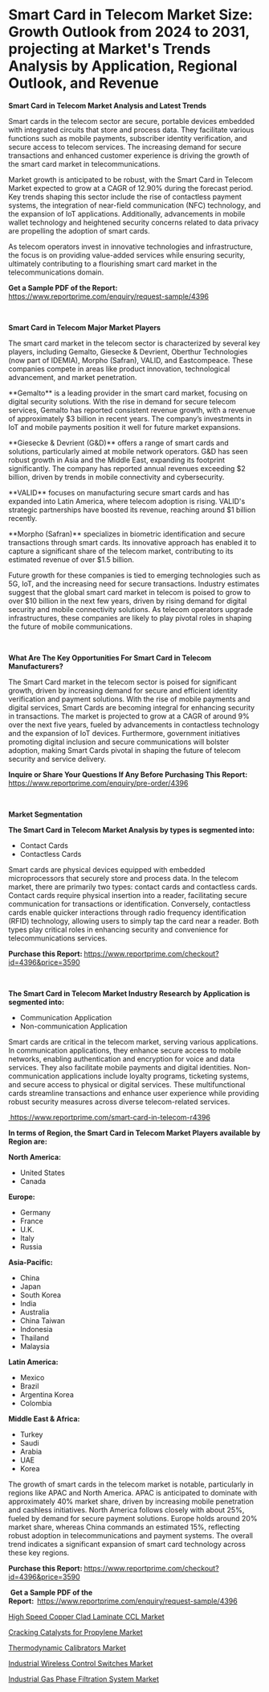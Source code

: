 <p><h1>Smart Card in Telecom Market Size: Growth Outlook from 2024 to 2031, projecting at Market's Trends Analysis by Application, Regional Outlook, and Revenue</h1></p><p><strong>Smart Card in Telecom Market Analysis and Latest Trends</strong></p>
<p><p>Smart cards in the telecom sector are secure, portable devices embedded with integrated circuits that store and process data. They facilitate various functions such as mobile payments, subscriber identity verification, and secure access to telecom services. The increasing demand for secure transactions and enhanced customer experience is driving the growth of the smart card market in telecommunications.</p><p>Market growth is anticipated to be robust, with the Smart Card in Telecom Market expected to grow at a CAGR of 12.90% during the forecast period. Key trends shaping this sector include the rise of contactless payment systems, the integration of near-field communication (NFC) technology, and the expansion of IoT applications. Additionally, advancements in mobile wallet technology and heightened security concerns related to data privacy are propelling the adoption of smart cards. </p><p>As telecom operators invest in innovative technologies and infrastructure, the focus is on providing value-added services while ensuring security, ultimately contributing to a flourishing smart card market in the telecommunications domain.</p></p>
<p><strong>Get a Sample PDF of the Report:&nbsp;</strong> <a href="https://www.reportprime.com/enquiry/request-sample/4396">https://www.reportprime.com/enquiry/request-sample/4396</a></p>
<p>&nbsp;</p>
<p><strong>Smart Card in Telecom Major Market Players</strong></p>
<p><p>The smart card market in the telecom sector is characterized by several key players, including Gemalto, Giesecke & Devrient, Oberthur Technologies (now part of IDEMIA), Morpho (Safran), VALID, and Eastcompeace. These companies compete in areas like product innovation, technological advancement, and market penetration.</p><p>**Gemalto** is a leading provider in the smart card market, focusing on digital security solutions. With the rise in demand for secure telecom services, Gemalto has reported consistent revenue growth, with a revenue of approximately $3 billion in recent years. The company’s investments in IoT and mobile payments position it well for future market expansions.</p><p>**Giesecke & Devrient (G&D)** offers a range of smart cards and solutions, particularly aimed at mobile network operators. G&D has seen robust growth in Asia and the Middle East, expanding its footprint significantly. The company has reported annual revenues exceeding $2 billion, driven by trends in mobile connectivity and cybersecurity.</p><p>**VALID** focuses on manufacturing secure smart cards and has expanded into Latin America, where telecom adoption is rising. VALID's strategic partnerships have boosted its revenue, reaching around $1 billion recently.</p><p>**Morpho (Safran)** specializes in biometric identification and secure transactions through smart cards. Its innovative approach has enabled it to capture a significant share of the telecom market, contributing to its estimated revenue of over $1.5 billion.</p><p>Future growth for these companies is tied to emerging technologies such as 5G, IoT, and the increasing need for secure transactions. Industry estimates suggest that the global smart card market in telecom is poised to grow to over $10 billion in the next few years, driven by rising demand for digital security and mobile connectivity solutions. As telecom operators upgrade infrastructures, these companies are likely to play pivotal roles in shaping the future of mobile communications.</p></p>
<p>&nbsp;</p>
<p><strong>What Are The Key Opportunities For Smart Card in Telecom Manufacturers?</strong></p>
<p><p>The Smart Card market in the telecom sector is poised for significant growth, driven by increasing demand for secure and efficient identity verification and payment solutions. With the rise of mobile payments and digital services, Smart Cards are becoming integral for enhancing security in transactions. The market is projected to grow at a CAGR of around 9% over the next five years, fueled by advancements in contactless technology and the expansion of IoT devices. Furthermore, government initiatives promoting digital inclusion and secure communications will bolster adoption, making Smart Cards pivotal in shaping the future of telecom security and service delivery.</p></p>
<p><strong>Inquire or Share Your Questions If Any Before Purchasing This Report:</strong> <a href="https://www.reportprime.com/enquiry/pre-order/4396">https://www.reportprime.com/enquiry/pre-order/4396</a></p>
<p>&nbsp;</p>
<p><strong>Market Segmentation</strong></p>
<p><strong>The Smart Card in Telecom Market Analysis by types is segmented into:</strong></p>
<p><ul><li>Contact Cards</li><li>Contactless Cards</li></ul></p>
<p><p>Smart cards are physical devices equipped with embedded microprocessors that securely store and process data. In the telecom market, there are primarily two types: contact cards and contactless cards. Contact cards require physical insertion into a reader, facilitating secure communication for transactions or identification. Conversely, contactless cards enable quicker interactions through radio frequency identification (RFID) technology, allowing users to simply tap the card near a reader. Both types play critical roles in enhancing security and convenience for telecommunications services.</p></p>
<p><strong>Purchase this Report:&nbsp;</strong><a href="https://www.reportprime.com/checkout?id=4396&price=3590">https://www.reportprime.com/checkout?id=4396&price=3590</a></p>
<p>&nbsp;</p>
<p><strong>The Smart Card in Telecom Market Industry Research by Application is segmented into:</strong></p>
<p><ul><li>Communication Application</li><li>Non-communication Application</li></ul></p>
<p><p>Smart cards are critical in the telecom market, serving various applications. In communication applications, they enhance secure access to mobile networks, enabling authentication and encryption for voice and data services. They also facilitate mobile payments and digital identities. Non-communication applications include loyalty programs, ticketing systems, and secure access to physical or digital services. These multifunctional cards streamline transactions and enhance user experience while providing robust security measures across diverse telecom-related services.</p></p>
<p><a href="https://www.reportprime.com/smart-card-in-telecom-r4396">&nbsp;https://www.reportprime.com/smart-card-in-telecom-r4396</a></p>
<p><strong>In terms of Region, the Smart Card in Telecom Market Players available by Region are:</strong></p>
<p>
    <p> <strong> North America: </strong>
        <ul>
            <li>United States</li>
            <li>Canada</li>
        </ul>
        </p> 
    <p> <strong> Europe: </strong>
        <ul>
            <li>Germany</li>
            <li>France</li>
            <li>U.K.</li>
            <li>Italy</li>
            <li>Russia</li>
        </ul>
        </p> 
    <p> <strong> Asia-Pacific: </strong>
        <ul>
            <li>China</li>
            <li>Japan</li>
            <li>South Korea</li>
            <li>India</li>
            <li>Australia</li>
            <li>China Taiwan</li>
            <li>Indonesia</li>
            <li>Thailand</li>
            <li>Malaysia</li>
        </ul>
        </p> 
    <p> <strong> Latin America: </strong>
        <ul>
            <li>Mexico</li>
            <li>Brazil</li>
            <li>Argentina Korea</li>
            <li>Colombia</li>
        </ul>
        </p> 
    <p> <strong> Middle East & Africa: </strong>
        <ul>
            <li>Turkey</li>
            <li>Saudi</li>
            <li>Arabia</li>
            <li>UAE</li>
            <li>Korea</li>
        </ul>
    </p>
    </p>
<p><p>The growth of smart cards in the telecom market is notable, particularly in regions like APAC and North America. APAC is anticipated to dominate with approximately 40% market share, driven by increasing mobile penetration and cashless initiatives. North America follows closely with about 25%, fueled by demand for secure payment solutions. Europe holds around 20% market share, whereas China commands an estimated 15%, reflecting robust adoption in telecommunications and payment systems. The overall trend indicates a significant expansion of smart card technology across these key regions.</p></p>
<p><strong>Purchase this Report: </strong><a href="https://www.reportprime.com/checkout?id=4396&price=3590">https://www.reportprime.com/checkout?id=4396&price=3590</a></p>
<p>&nbsp;<strong>Get a Sample PDF of the Report:&nbsp;&nbsp;</strong><a href="https://www.reportprime.com/enquiry/request-sample/4396">https://www.reportprime.com/enquiry/request-sample/4396</a></p>
<p><strong></strong></p>
<p><p><a href="https://github.com/prosalinda88/Market-Research-Report-List-6/blob/main/high-speed-copper-clad-laminate-ccl-market.md">High Speed Copper Clad Laminate CCL Market</a></p><p><a href="https://issuu.com/reportprime-2/docs/cracking-catalysts-for-propylene-ma_a9c41e313dacba">Cracking Catalysts for Propylene Market</a></p><p><a href="https://issuu.com/reportprime-2/docs/thermodynamic-calibrators-market-si_6b6428b340ed42">Thermodynamic Calibrators Market</a></p><p><a href="https://www.linkedin.com/pulse/industrial-wireless-control-switches-market-size-type-limit-v46wf?trackingId=OClV2lDORPmTEIq4j9NnKg%3D%3D">Industrial Wireless Control Switches Market</a></p><p><a href="https://www.linkedin.com/pulse/future-trajectory-industrial-gas-phase-filtration-system-market-al8ff?trackingId=EJLBIEL0S8qO%2Fv2lS6beIA%3D%3D">Industrial Gas Phase Filtration System Market</a></p></p>